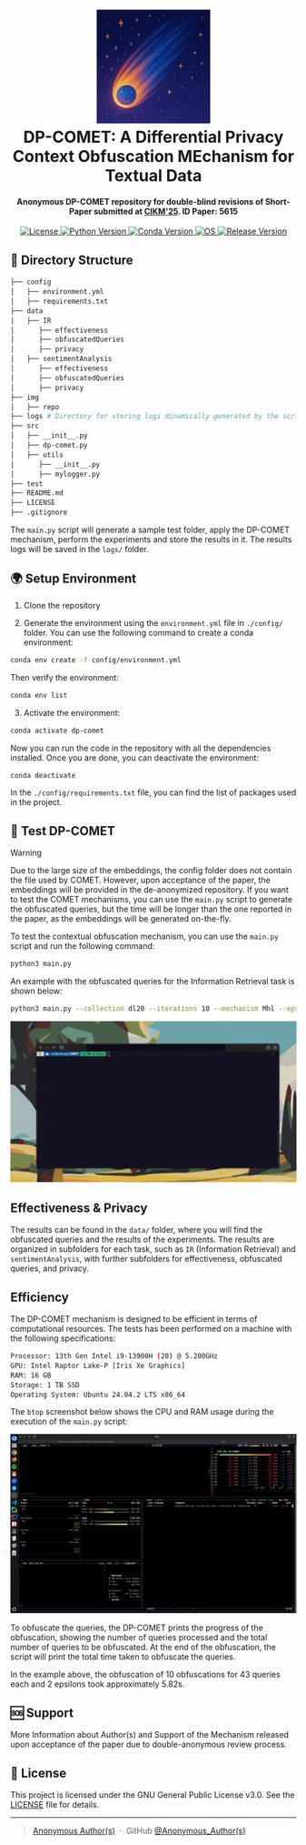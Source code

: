 <h1 align="center">
  <img src="./img/repo/COMET-DP.png" alt="DP-COMET" width="200">
  <br>
  DP-COMET: A Differential Privacy Context Obfuscation MEchanism for Textual Data
  <br>
</h1>

<h4 align="center">Anonymous DP-COMET repository for double-blind revisions of Short-Paper submitted at <a href="https://www.cikm2025.org/" target="_blank">CIKM'25</a>. ID Paper: 5615</h4>

<p align="center">
  <a href="https://img.shields.io/badge/license-GNU_GPL_3.0-blue.svg">
    <img src="https://img.shields.io/badge/license-GNU_GPL_3.0-blue.svg" alt="License">
  </a>
  <a href="https://img.shields.io/badge/python-3.10%2B-blue.svg">
    <img src="https://img.shields.io/badge/python-3.10%2B-blue.svg" alt="Python Version">
  </a>
  <a href="https://img.shields.io/badge/conda-24%2B-blue.svg">
    <img src="https://img.shields.io/badge/conda-24%2B-blue.svg" alt="Conda Version">
  </a>
  <a href="https://img.shields.io/badge/OS-Linux%20%7C%20Windows%20%7C%20MacOS-lightgrey.svg">
    <img src="https://img.shields.io/badge/OS-Linux%20%7C%20Windows%20%7C%20MacOS-lightgrey.svg" alt="OS">
  </a>
  <a href="https://img.shields.io/badge/status-release-green.svg">
    <img src="https://img.shields.io/badge/status-release_1.0.0-green.svg" alt="Release Version">
  </a>
</p>

## 📂 Directory Structure
```bash
├── config
│   ├── environment.yml
│   ├── requirements.txt
├── data
│   ├── IR
│      ├── effectiveness
│      ├── obfuscatedQueries
│      ├── privacy
│   ├── sentimentAnalysis
│      ├── effectiveness
│      ├── obfuscatedQueries
│      ├── privacy
├── img
│   ├── repo
├── logs # Directory for storing logs dinamically generated by the script
├── src
│   ├── __init__.py
│   ├── dp-comet.py
│   ├── utils
│      ├── __init__.py
│      ├── mylogger.py
├── test
├── README.md
├── LICENSE
├── .gitignore
```
The `main.py` script will generate a sample test folder, apply the DP-COMET mechanism, perform the experiments and store the results in it. The results logs will be saved in the `logs/` folder.

## 🌍 Setup Environment
1. Clone the repository

2. Generate the environment using the `environment.yml` file in `./config/` folder. You can use the following command to create a conda environment:
```bash
conda env create -f config/environment.yml
```
Then verify the environment:
```bash
conda env list
```

3. Activate the environment:
```bash
conda activate dp-comet
```

Now you can run the code in the repository with all the dependencies installed. Once you are done, you can deactivate the environment:
```bash
conda deactivate
```

In the `./config/requirements.txt` file, you can find the list of packages used in the project. 

## 🧪 Test DP-COMET

> [!WARNING]
Due to the large size of the embeddings, the config folder does not contain the file used by COMET. However, upon acceptance of the paper, the embeddings will be provided in the de-anonymized repository. If you want to test the COMET mechanisms, you can use the `main.py` script to generate the obfuscated queries, but the time will be longer than the one reported in the paper, as the embeddings will be generated on-the-fly.

To test the contextual obfuscation mechanism, you can use the `main.py` script and run the following command:
```bash
python3 main.py
```

An example with the obfuscated queries for the Information Retrieval task is shown below:
```bash
python3 main.py --collection dl20 --iterations 10 --mechanism Mhl --epsilons 4 16
```

![demo](img/repo/COMET-demo.gif)


## Effectiveness & Privacy
The results can be found in the `data/` folder, where you will find the obfuscated queries and the results of the experiments. The results are organized in subfolders for each task, such as `IR` (Information Retrieval) and `sentimentAnalysis`, with further subfolders for effectiveness, obfuscated queries, and privacy.

## Efficiency
The DP-COMET mechanism is designed to be efficient in terms of computational resources. The tests has been performed on a machine with the following specifications:
```bash
Processor: 13th Gen Intel i9-13900H (20) @ 5.200GHz
GPU: Intel Raptor Lake-P [Iris Xe Graphics]
RAM: 16 GB
Storage: 1 TB SSD
Operating System: Ubuntu 24.04.2 LTS x86_64
```
The `btop` screenshot below shows the CPU and RAM usage during the execution of the `main.py` script:

![btop](img/repo/COMET-Efficiency.png)

To obfuscate the queries, the DP-COMET prints the progress of the obfuscation, showing the number of queries processed and the total number of queries to be obfuscated. At the end of the obfuscation, the script will print the total time taken to obfuscate the queries.

In the example above, the obfuscation of 10 obfuscations for 43 queries each and 2 epsilons took approximately 5.82s.


## 🆘 Support
More Information about Author(s) and Support of the Mechanism released upon acceptance of the paper due to double-anonymous review process.

## 📜 License
This project is licensed under the GNU General Public License v3.0. See the [LICENSE](LICENSE) file for details.

---

> [Anonymous Author(s)](https://github.com/) &nbsp;&middot;&nbsp;
> GitHub [@Anonymous_Author(s)](https://github.com/)
